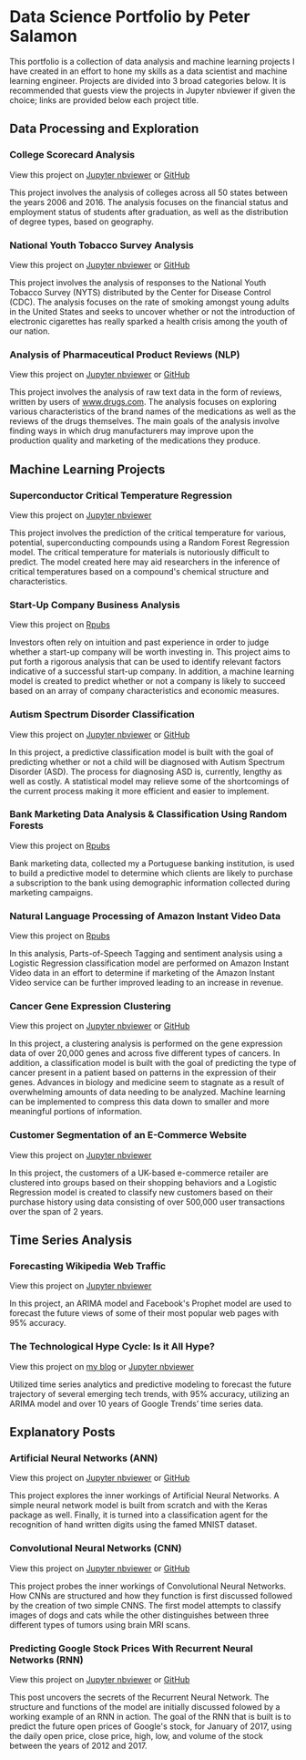 Data Science Portfolio by Peter Salamon
======

This portfolio is a collection of data analysis and machine learning projects I have created in an effort to hone my skills as a data scientist and machine learning engineer. Projects are divided into 3 broad categories below. It is recommended that guests view the projects in Jupyter nbviewer if given the choice; links are provided below each project title.

Data Processing and Exploration
------

### College Scorecard Analysis

View this project on [Jupyter nbviewer](https://nbviewer.jupyter.org/github/petersalmon/petersalmon.github.io/blob/master/College_Scorecard_Analysis/College%20Scorecard%20Analysis.ipynb) or [GitHub](https://github.com/petersalmon/petersalmon.github.io/blob/master/College_Scorecard_Analysis/College%20Scorecard%20Analysis.ipynb)

This project involves the analysis of colleges across all 50 states between the years 2006 and 2016. The analysis focuses on the financial status and employment status of students after graduation, as well as the distribution of degree types, based on geography.

### National Youth Tobacco Survey Analysis

View this project on [Jupyter nbviewer](http://nbviewer.jupyter.org/github/petersalmon/petersalmon.github.io/blob/master/National_Youth%20_Tobacco_Survey_Analysis/National%20Youth%20Tobacco%20Use%20Survey%20Analysis.ipynb) or [GitHub](https://github.com/petersalmon/petersalmon.github.io/blob/master/National_Youth%20_Tobacco_Survey_Analysis/National%20Youth%20Tobacco%20Use%20Survey%20Analysis.ipynb)

This project involves the analysis of responses to the National Youth Tobacco Survey (NYTS) distributed by the Center for Disease Control (CDC). The analysis focuses on the rate of smoking amongst young adults in the United States and seeks to uncover whether or not the introduction of electronic cigarettes has really sparked a health crisis among the youth of our nation.

### Analysis of Pharmaceutical Product Reviews (NLP)

View this project on [Jupyter nbviewer](https://nbviewer.jupyter.org/github/petersalmon/petersalmon.github.io/blob/master/Pharmaceutical_Reviews_NLP/Analysis%20of%20Pharmaceutical%20Product%20Reviews.ipynb) or [GitHub](https://github.com/petersalmon/petersalmon.github.io/blob/master/Pharmaceutical_Reviews_NLP/Analysis%20of%20Pharmaceutical%20Product%20Reviews.ipynb)

This project involves the analysis of raw text data in the form of reviews, written by users of www.drugs.com. The analysis focuses on exploring various characteristics of the brand names of the medications as well as the reviews of the drugs themselves. The main goals of the analysis involve finding ways in which drug manufacturers may improve upon the production quality and marketing of the medications they produce.



Machine Learning Projects
-------

### Superconductor Critical Temperature Regression

View this project on [Jupyter nbviewer](https://nbviewer.jupyter.org/github/petersalmon/petersalmon.github.io/blob/master/Superconductivity_Regression_Thesis/Superconductivity%20Regression.ipynb)

This project involves the prediction of the critical temperature for various, potential, superconducting compounds using a Random Forest Regression model. The critical temperature for materials is nutoriously difficult to predict. The model created here may aid researchers in the inference of critical temperatures based on a compound's chemical structure and characteristics.

### Start-Up Company Business Analysis

View this project on [Rpubs](http://rpubs.com/Peters64s/424391)

Investors often rely on intuition and past experience in order to judge whether a start-up company will be worth investing in. This project aims to put forth a rigorous analysis that can be used to identify relevant factors indicative of a successful start-up company. In addition, a machine learning model is created to predict whether or not a company is likely to succeed based on an array of company characteristics and economic measures.

### Autism Spectrum Disorder Classification

View this project on [Jupyter nbviewer](http://nbviewer.jupyter.org/github/petersalmon/petersalmon.github.io/blob/master/Autism_Classification/Autism%20Spectrum%20Disorder%20Classification.ipynb) or [GitHub](https://github.com/petersalmon/petersalmon.github.io/blob/master/Autism_Classification/Autism%20Spectrum%20Disorder%20Classification.ipynb)

In this project, a predictive classification model is built with the goal of predicting whether or not a child will be diagnosed with Autism Spectrum Disorder (ASD). The process for diagnosing ASD is, currently, lengthy as well as costly. A statistical model may relieve some of the shortcomings of the current process making it more efficient and easier to implement.

### Bank Marketing Data Analysis & Classification Using Random Forests

View this project on [Rpubs](http://rpubs.com/Peters64s/451160)

Bank marketing data, collected my a Portuguese banking institution, is used to build a predictive model to determine which clients are likely to purchase a subscription to the bank using demographic information collected during marketing campaigns.

### Natural Language Processing of Amazon Instant Video Data

View this project on [Rpubs](http://rpubs.com/Peters64s/453779)

In this analysis, Parts-of-Speech Tagging and sentiment analysis using a Logistic Regression classification model are performed on Amazon Instant Video data in an effort to determine if marketing of the Amazon Instant Video service can be further improved leading to an increase in revenue.        

### Cancer Gene Expression Clustering

View this project on [Jupyter nbviewer](https://nbviewer.jupyter.org/github/petersalmon/petersalmon.github.io/blob/master/Gene_Expression_Clustering/Cancerous%20Gene%20Expression%20Clustering.ipynb) or [GitHub](https://github.com/petersalmon/petersalmon.github.io/blob/master/Gene_Expression_Clustering/Cancerous%20Gene%20Expression%20Clustering.ipynb)

In this project, a clustering analysis is performed on the gene expression data of over 20,000 genes and across five different types of cancers. In addition, a classification model is built with the goal of predicting the type of cancer present in a patient based on patterns in the expression of their genes. Advances in biology and medicine seem to stagnate as a result of overwhelming amounts of data needing to be analyzed. Machine learning can be implemented to compress this data down to smaller and more meaningful portions of information. 

### Customer Segmentation of an E-Commerce Website

View this project on [Jupyter nbviewer](https://nbviewer.jupyter.org/github/petersalmon/petersalmon.github.io/blob/master/Customer_Segmentation/customer_segmentation.ipynb)

In this project, the customers of a UK-based e-commerce retailer are clustered into groups based on their shopping behaviors and a Logistic Regression model is created to classify new customers based on their purchase history using data consisting of over 500,000 user transactions over the span of 2 years.



Time Series Analysis
-------

### Forecasting Wikipedia Web Traffic

View this project on [Jupyter nbviewer](https://nbviewer.jupyter.org/github/petersalmon/petersalmon.github.io/blob/master/Wikipedia_Traffic_Forecasting/Wikipedia%20Traffic%20Forecasting.ipynb)

In this project, an ARIMA model and Facebook's Prophet model are used to forecast the future views of some of their most popular web pages with 95% accuracy. 

### The Technological Hype Cycle: Is it All Hype?

View this project on [my blog](https://petersalmon.github.io/blog/Hype-Cycle-Analysis/) or [Jupyter nbviewer](http://localhost:8888/notebooks/Desktop/Projects/Portfolio/Hype_Cycle_Analysis/hype_cycle_analysis.ipynb#)

Utilized time series analytics and predictive modeling to forecast the future trajectory of several emerging tech trends, with 95% accuracy, utilizing an ARIMA model and over 10 years of Google Trends’ time series data. 


Explanatory Posts
-------

### Artificial Neural Networks (ANN)

View this project on [Jupyter nbviewer](https://nbviewer.jupyter.org/github/petersalmon/petersalmon.github.io/blob/master/Neural_Networks/Artificial%20Neural%20Networks%20%28ANN%29.ipynb?flush_cache=true) or [GitHub](https://github.com/petersalmon/petersalmon.github.io/blob/master/Neural_Networks/Artificial%20Neural%20Networks%20(ANN).ipynb)

This project explores the inner workings of Artificial Neural Networks. A simple neural network model is built from scratch and with the Keras package as well. Finally, it is turned into a classification agent for the recognition of hand written digits using the famed MNIST dataset. 

### Convolutional Neural Networks (CNN)

View this project on [Jupyter nbviewer](https://nbviewer.jupyter.org/github/petersalmon/petersalmon.github.io/blob/master/Neural_Networks/Convolutional%20Neural%20Networks%20%28CNN%29.ipynb) or [GitHub](https://github.com/petersalmon/petersalmon.github.io/blob/master/Neural_Networks/Convolutional%20Neural%20Networks%20(CNN).ipynb)

This project probes the inner workings of Convolutional Neural Networks. How CNNs are structured and how they function is first discussed followed by the creation of two simple CNNS. The first model attempts to classify images of dogs and cats while the other distinguishes between three different types of tumors using brain MRI scans.


### Predicting Google Stock Prices With Recurrent Neural Networks (RNN)

View this project on [Jupyter nbviewer](https://nbviewer.jupyter.org/github/petersalmon/petersalmon.github.io/blob/master/Neural_Networks/Recurrent%20Neural%20Networks%20%28RNN%29.ipynb) or [GitHub](https://github.com/petersalmon/petersalmon.github.io/blob/master/Neural_Networks/Recurrent%20Neural%20Networks%20(RNN).ipynb)

This post uncovers the secrets of the Recurrent Neural Network. The structure and functions of the model are initially discussed folowed by a working example of an RNN in action. The goal of the RNN that is built is to predict the future open prices of Google's stock, for January of 2017, using the daily open price, close price, high, low, and volume of the stock between the years of 2012 and 2017.
